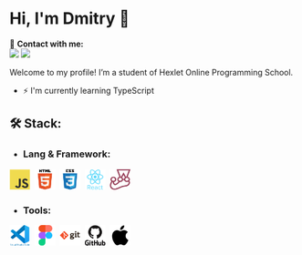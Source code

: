# Hi, I'm Dmitry 👋 


<p>
  📣 <strong>Contact with me:</strong><br/>
  <a href="mailto:dmt.ivanov96@gmail.com"."><img src="https://img.shields.io/badge/e‑mail-D14836.svg?style=for-the-badge&logo=GMail&logoColor=white"/></a>
  <a href="https://t.me/Miracle_JS"><img src="https://img.shields.io/badge/telegram-blue?style=for-the-badge&logo=telegram&logoColor=white"/></a>
</p>

Welcome to my profile! I’m a student of Hexlet Online Programming School. 
* ⚡ I'm currently learning TypeScript


## 🛠 Stack:

- ###  Lang & Framework:

<p align="left">
<img src="https://github.com/devicons/devicon/blob/master/icons/javascript/javascript-original.svg" title="JavaScript" alt="JavaScript" width="36" height="36">&nbsp;
<img src="https://github.com/devicons/devicon/blob/master/icons/html5/html5-original-wordmark.svg" title="HTML" alt="HTML" width="36" height="36">&nbsp;
<img src="https://github.com/devicons/devicon/blob/master/icons/css3/css3-original-wordmark.svg" title="CSS" alt="CSS" width="36" height="36">&nbsp;
<img src="https://github.com/devicons/devicon/blob/master/icons/react/react-original-wordmark.svg" title="React" alt="React" width="36" height="36">&nbsp;
<img src="https://github.com/devicons/devicon/blob/master/icons/jest/jest-plain.svg" title="Jest" alt="Jest" width="36" height="36">&nbsp;
</p>

- ### Tools:
<p align="left">
<img src="https://github.com/devicons/devicon/blob/master/icons/vscode/vscode-original-wordmark.svg" title="VSCode" alt="VSCode" width="36" height="36">&nbsp;
<img src="https://github.com/devicons/devicon/blob/master/icons/figma/figma-original.svg" title="Figma" alt="Figma" width="36" height="36">&nbsp;
<img src="https://github.com/devicons/devicon/blob/master/icons/git/git-original-wordmark.svg" title="Git" alt="Git" width="36" height="36">&nbsp;
<img src="https://github.com/devicons/devicon/blob/master/icons/github/github-original-wordmark.svg" title="GitHub" alt="GitHub" width="36" height="36">&nbsp;
<img src="https://github.com/devicons/devicon/blob/master/icons/apple/apple-original.svg" title="MacOS" alt="MacOS" width="36" height="36">&nbsp;
</p>
